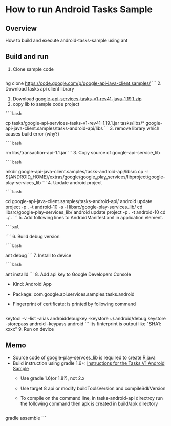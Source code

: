 How to run Android Tasks Sample
===============================
Overview
--------
How to build and execute android-tasks-sample using ant

Build and run
-------------
1. Clone sample code

    ```bash
hg clone https://code.google.com/p/google-api-java-client.samples/
    ```
2. Download tasks api client library
  1. Download [google-api-services-tasks-v1-rev41-java-1.19.1.zip](https://developers.google.com/resources/api-libraries/download/tasks/v1/java)
  2. copy lib to sample code project

    ```bash
cp tasks/google-api-services-tasks-v1-rev41-1.19.1.jar tasks/libs/* google-api-java-client.samples/tasks-android-api/libs
    ```
  3. remove library which causes build error (why?)

    ```bash
rm libs/transaction-api-1.1.jar
    ```
3. Copy source of google-api-service_lib

    ```bash
mkdir google-api-java-client.samples/tasks-android-api/libsrc
cp -r ${ANDROID_HOME}/extras/google/google_play_services/libproject/google-play-services_lib 
    ```
4. Update android project

    ```bash
cd google-api-java-client.samples/tasks-android-api/
android update project -p . -t android-10 -s -l libsrc/google-play-services_lib/
cd libsrc/google-play-services_lib/
android update project -p . -t android-10
cd ../..
    ```
5. Add following lines to AndroidManifest.xml in application element.

    ```xml
<meta-data android:name="com.google.android.gms.version" 
           android:value="@integer/google_play_services_version" />
    ````
6. Build debug version

    ```bash
ant debug
    ```
7. Install to device

    ```bash
ant installd
    ```
8. Add api key to Google Developers Console
* Kind: Android App
* Package: com.google.api.services.samples.tasks.android
* Fingerprint of certificate: is printed by following command

    ```bash
keytool -v -list -alias androiddebugkey -keystore ~/.android/debug.keystore -storepass android -keypass android
    ```
Its finterprint is output like "SHA1: xxxx"
9. Run on device

Memo
----
* Source code of google-play-servces_lib is required to create R.java
* Build instruction using gradle 1.6+: [Instructions for the Tasks V1 Android Sample](http://samples.google-api-java-client.googlecode.com/hg/tasks-android-sample/instructions.html)
    * Use gradle 1.6(or 1.8?), not 2.x
    * Use target 8 api or modify buildToolsVersion and compileSdkVersion
    * To compile on the command line, in tasks-android-api directroy run the following command then apk is created in build/apk directory

        ```bash
gradle assemble
        ```
